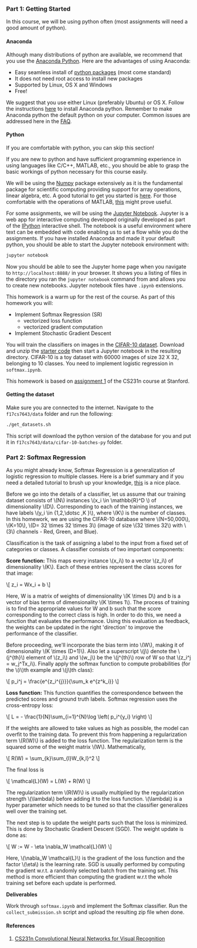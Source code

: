 ### Part 1: Getting Started

In this course, we will be using python often (most assignments will need a good amount of python).

#### Anaconda

Although many distributions of python are available, we recommend that you use the [Anaconda Python](https://store.continuum.io/cshop/anaconda/). Here are the advantages of using Anaconda:

- Easy seamless install of [python packages](http://docs.continuum.io/anaconda/pkg-docs) (most come standard)
- It does not need root access to install new packages
- Supported by Linux, OS X and Windows
- Free!

We suggest that you use either Linux (preferably Ubuntu) or OS X.
Follow the instructions [here](http://docs.continuum.io/anaconda/install) to install Anaconda python.
Remember to make Anaconda python the default python on your computer.
Common issues are addressed here in the  [FAQ](http://docs.continuum.io/anaconda/faq).

#### Python
If you are comfortable with python, you can skip this section!

If you are new to python and have sufficient programming experience in using languages like C/C++, MATLAB, etc., you should be able to grasp the basic workings of python necessary for this course easily.

We will be using the [Numpy](http://www.numpy.org/) package extensively as it is the fundamental package for scientific computing providing support for array operations, linear algebra, etc. A good tutorial to get you started is [here](http://cs231n.github.io/python-numpy-tutorial/). For those comfortable with the operations of MATLAB, [this](https://docs.scipy.org/doc/numpy-dev/user/numpy-for-matlab-users.html) might prove useful.

For some assignments, we will be using the [Jupyter Notebook](https://jupyter.org/).
Jupyter is a web app for interactive computing developed originally developed as part of the [IPython](https://ipython.org/) interactive shell.
The notebook is a useful environment where text can be embedded with code enabling us to set a flow while you do the assignments.
If you have installed Anaconda and made it your default python, you should be able to start the Jupyter notebook environment with:

```sh
jupyter notebook
```

Now you should be able to see the Jupyter home page when you navigate to `http://localhost:8888/` in your browser.
It shows you a listing of files in the directory you ran the `jupyter notebook` command from and allows you to create new notebooks.
Jupyter notebook files have `.ipynb` extensions.

This homework is a warm up for the rest of the course. As part of this homework you will:

- Implement Softmax Regression (SR)
    - vectorized loss function
    - vectorized gradient computation
- Implement Stochastic Gradient Descent

You will train the classifiers on images in the [CIFAR-10 dataset](http://www.cs.toronto.edu/~kriz/cifar.html).
Download and unzip the [starter code](https://www.cc.gatech.edu/classes/AY2018/cs7643_fall/assets/hw0_q8_starter.zip) then start a Jupyter notebook in the resulting directory.
CIFAR-10 is a toy dataset with 60000 images of size 32 X 32, belonging to 10 classes.
You need to implement logistic regression in `softmax.ipynb`.

This homework is based on [assignment 1](http://cs231n.github.io/assignments2017/assignment1/) of the CS231n course at Stanford.

#### Getting the dataset

Make sure you are connected to the internet. Navigate to the `f17cs7643/data` folder and run the following:

```sh
./get_datasets.sh
```

This script will download the python version of the database for you and put it in `f17cs7643/data/cifar-10-batches-py` folder.

### Part 2: Softmax Regression

As you might already know, Softmax Regression is a generalization of logistic regression to multiple classes. Here is a brief summary and if you need a detailed tutorial to brush up your knowledge, [this](http://cs231n.github.io/linear-classify/) is a nice place.

Before we go into the details of a classifier, let us assume that our training dataset consists of \\(N\\) instances \\(x\_i \in \mathbb{R}^D \\) of dimensionality \\(D\\). 
Corresponding to each of the training instances,
we have labels \\(y\_i \in \{1,2,\dotsc ,K \}\\), where \\(K\\) is the number of classes. 
In this homework, we are using the CIFAR-10 database where \\(N=50,000\\), \\(K=10\\), \\(D= 32 \times 32 \times 3\\) 
(image of size  \\(32 \times 32\\) with \\(3\\) channels - Red, Green, and Blue).

Classification is the task of assigning a label to the input from a fixed set of categories or classes. A classifier consists of two important components:

**Score function:** This maps every instance \\(x_i\\) to a vector \\(z\_i\\) of dimensionality \\(K\\). Each of these entries represent the class scores for that image:

\\[ z\_i = Wx\_i + b \\]

Here, W is a matrix of weights of dimensionality \\(K \times D\\) and b is a vector of bias terms of dimensionality \\(K \times 1\\). The process of training is to find the appropriate values for W and b such that the score corresponding to the correct class is high. In order to do this, we need a function that evaluates the performance. Using this evaluation as feedback, the weights can be updated in the right 'direction' to improve the performance of the classifier.

Before proceeding, we'll incorporate the bias term into \\(W\\), making it of dimensionality \\(K \times (D+1)\\). Also let a superscript \\(j\\) denote the \\(j^{th}\\) element of \\(z\_i\\) and \\(w\_j\\) be the \\(j^{th}\\) row of W so that \\(z\_i^j = w\_j^Tx\_i\\). Finally apply the softmax function to compute probabilities (for the \\(i\\)th example and \\(j\\)th class):

\\[ p_i^j = \frac{e^{z\_i^{j}}}{\sum\_k e^{z^k\_i}} \\]

**Loss function:** This function quantifies the correspondence between the predicted scores and ground truth labels. Softmax regression uses the cross-entropy loss:

\\[ L = - \frac{1}{N}\sum\_{i=1}^{N}\log \left( p_i^{y_i} \right) \\]

If the weights are allowed to take values as high as possible, the model can overfit to the training data. To prevent this from happening a regularization term \\(R(W)\\) is added to the loss function. The regularization term is the squared some of the weight matrix \\(W\\). Mathematically,

\\[ R(W) = \sum\_{k}\sum\_{l}W\_{k,l}^2 \\]

The final loss is

\\[ \mathcal{L}(W) = L(W) + R(W) \\]

The regularization term \\(R(W)\\) is usually multiplied by the regularization strength \\(\lambda\\) before adding it to the loss function. \\(\lambda\\) is a hyper parameter which needs to be tuned so that the classifier generalizes well over the training set.

The next step is to update the weight parts such that the loss is minimized. This is done by Stochastic Gradient Descent (SGD). The weight update is done as:

\\[ W := W - \eta \nabla_W \mathcal{L}(W) \\]

Here, \\(\nabla_W \mathcal{L}\\) is the gradient of the loss function and the factor \\(\eta\\) is the learning rate. SGD is usually performed by computing the gradient w.r.t. a randomly selected batch from the training set.
This method is more efficient than computing the gradient w.r.t the whole training set before each update is performed.

**Deliverables**

Work through `softmax.ipynb` and implement the Softmax classifier. Run the `collect_submission.sh` script and upload the resulting zip file when done.

#### References

1. [CS231n Convolutional Neural Networks for Visual Recognition](http://cs231n.stanford.edu)
